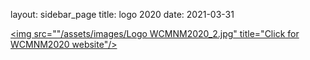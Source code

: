 layout: sidebar_page
title: logo 2020
date: 2021-03-31

<a href="https://www.me.iitb.ac.in/~wcmnm/" title="WCMNM2020"><img src=""/assets/images/Logo WCMNM2020_2.jpg" title="Click for WCMNM2020 website"/></a>